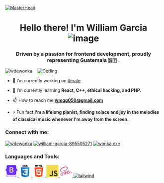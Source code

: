 [![MasterHead](https://user-images.githubusercontent.com/74038190/225813708-98b745f2-7d22-48cf-9150-083f1b00d6c9.gif)](https://github.com/WdeWonka/WdeWonka)

<h1 align="center">Hello there! I'm William Garcia <img src="https://user-images.githubusercontent.com/74038190/216122028-c05b52fb-983e-4ee8-8811-6f30cd9ea5d5.png" alt="image" style="width: 1em;"></h1>


<h3 align="center">Driven by a passion for frontend development, proudly representing Guatemala 🇬🇹 .</h3>

<img align="right" alt="Coding" width="400" src="https://i.pinimg.com/originals/bb/5e/47/bb5e47498772c0628f6dc7f26a6af28c.gif">
<p align="left"> <img src="https://komarev.com/ghpvc/?username=wdewonka&label=Profile%20views&color=0e75b6&style=flat" alt="wdewonka" /> </p>


- 🔭 I’m currently working on [iterate](https://wdewonka.github.io/iterate/)

- 🌱 I’m currently learning **React, C++, ethical hacking, and PHP.**

- 📫 How to reach me **wmgg050@gmail.com**

- ⚡ Fun fact **I'm a lifelong pianist, finding solace and joy in the melodies of classical music whenever I'm away from the screen.**

<h3 align="left">Connect with me:</h3>
<p align="left">
<a href="https://codepen.io/wdewonka" target="blank"><img align="center" src="https://raw.githubusercontent.com/rahuldkjain/github-profile-readme-generator/master/src/images/icons/Social/codepen.svg" alt="wdewonka" height="30" width="40" /></a>
<a href="https://linkedin.com/in/william-garcia-895505271" target="blank"><img align="center" src="https://raw.githubusercontent.com/rahuldkjain/github-profile-readme-generator/master/src/images/icons/Social/linked-in-alt.svg" alt="william-garcia-895505271" height="30" width="40" /></a>
<a href="https://instagram.com/wonka.exe" target="blank"><img align="center" src="https://raw.githubusercontent.com/rahuldkjain/github-profile-readme-generator/master/src/images/icons/Social/instagram.svg" alt="wonka.exe" height="30" width="40" /></a>
</p>

<h3 align="left">Languages and Tools:</h3>
<p align="left"> <a href="https://getbootstrap.com" target="_blank" rel="noreferrer"> <img src="https://raw.githubusercontent.com/devicons/devicon/master/icons/bootstrap/bootstrap-plain-wordmark.svg" alt="bootstrap" width="40" height="40"/> </a> <a href="https://www.w3schools.com/css/" target="_blank" rel="noreferrer"> <img src="https://raw.githubusercontent.com/devicons/devicon/master/icons/css3/css3-original-wordmark.svg" alt="css3" width="40" height="40"/> </a> <a href="https://www.w3.org/html/" target="_blank" rel="noreferrer"> <img src="https://raw.githubusercontent.com/devicons/devicon/master/icons/html5/html5-original-wordmark.svg" alt="html5" width="40" height="40"/> </a> <a href="https://developer.mozilla.org/en-US/docs/Web/JavaScript" target="_blank" rel="noreferrer"> <img src="https://raw.githubusercontent.com/devicons/devicon/master/icons/javascript/javascript-original.svg" alt="javascript" width="40" height="40"/> </a> <a href="https://sass-lang.com" target="_blank" rel="noreferrer"> <img src="https://raw.githubusercontent.com/devicons/devicon/master/icons/sass/sass-original.svg" alt="sass" width="40" height="40"/> </a> <a href="https://tailwindcss.com/" target="_blank" rel="noreferrer"> <img src="https://www.vectorlogo.zone/logos/tailwindcss/tailwindcss-icon.svg" alt="tailwind" width="40" height="40"/> </a> </p>



